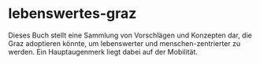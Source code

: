 # lebenswertes-graz
Dieses Buch stellt eine Sammlung von Vorschlägen und Konzepten dar, die Graz adoptieren könnte, um lebenswerter und menschen-zentrierter zu werden. Ein Hauptaugenmerk liegt dabei auf der Mobilität.
